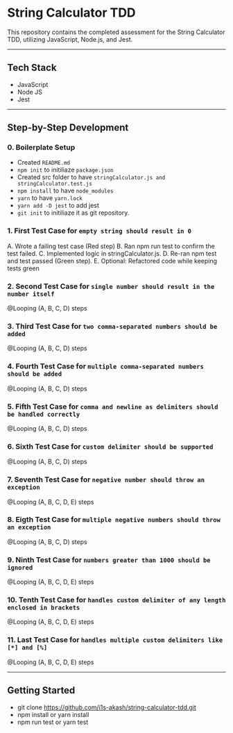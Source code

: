 # String Calculator TDD

This repository contains the completed assessment for the String Calculator TDD, utilizing JavaScript, Node.js, and Jest.

---

## Tech Stack

- JavaScript
- Node JS
- Jest 

---

## Step-by-Step Development

### 0. Boilerplate Setup

- Created `README.md`
- `npm init` to initiliaze `package.json`
- Created src folder to have `stringCalculator.js and stringCalculator.test.js`
- `npm install` to have `node_modules`
- `yarn` to have `yarn.lock`
- `yarn add -D jest` to add jest
- `git init` to initiliaze it as git repository.

### 1. First Test Case for `empty string should result in 0`
A. Wrote a failing test case (Red step)
B. Ran npm run test to confirm the test failed.
C. Implemented logic in stringCalculator.js.
D. Re-ran npm test and test passed (Green step).
E. Optional: Refactored code while keeping tests green


### 2. Second Test Case for `single number should result in the number itself`
@Looping (A, B, C, D) steps

### 3. Third Test Case for `two comma-separated numbers should be added`
@Looping (A, B, C, D) steps

### 4. Fourth Test Case for `multiple comma-separated numbers should be added`
@Looping (A, B, C, D) steps

### 5. Fifth Test Case for `comma and newline as delimiters should be handled correctly`
@Looping (A, B, C, D) steps

### 6. Sixth Test Case for `custom delimiter should be supported`
@Looping (A, B, C, D) steps

### 7. Seventh Test Case for `negative number should throw an exception`
@Looping (A, B, C, D, E) steps

### 8. Eigth Test Case for `multiple negative numbers should throw an exception`
@Looping (A, B, C, D) steps

### 9. Ninth Test Case for `numbers greater than 1000 should be ignored`
@Looping (A, B, C, D, E) steps

### 10. Tenth Test Case for `handles custom delimiter of any length enclosed in brackets`
@Looping (A, B, C, D, E) steps

### 11. Last Test Case for `handles multiple custom delimiters like [*] and [%]`
@Looping (A, B, C, D, E) steps

---

## Getting Started
- git clone https://github.com/i1s-akash/string-calculator-tdd.git
- npm install or yarn install
- npm run test or yarn test 
